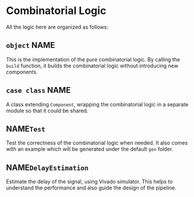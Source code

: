# Combinatorial Logic

All the logic here are organized as follows:

## `object` NAME

This is the implementation of the pure combinatorial logic.
By calling the `build` function, it builds the combinatorial logic without introducing new components.

## `case class` NAME

A class extending `Component`, wrapping the combinatorial logic in a separate module so that it could be shared.

## NAME`Test`

Test the correctness of the combinatorial logic when needed.
It also comes with an example which will be generated under the default `gen` folder.

## NAME`DelayEstimation`

Estimate the delay of the signal, using Vivado simulator.
This helps to understand the performance and also guide the design of the pipeline.
